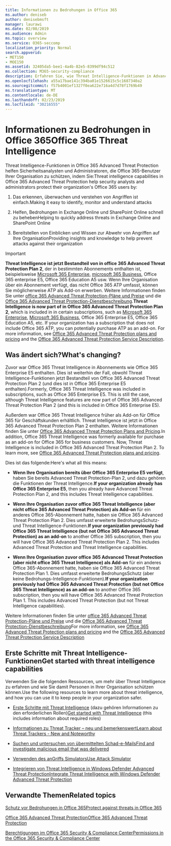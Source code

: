 ```yaml
---
title: Informationen zu Bedrohungen in Office 365
ms.author: deniseb
author: denisebmsft
manager: laurawi
ms.date: 02/08/2019
ms.audience: Admin
ms.topic: overview
ms.service: O365-seccomp
localization_priority: Normal
search.appverid:
- MET150
- MOE150
ms.assetid: 32405da5-bee1-4a4b-82e5-8399df94c512
ms.collection: M365-security-compliance
description: Erfahren Sie, wie Threat Intelligence-Funktionen in Advanced Threat Protection Sie bei der Suche nach Bedrohungen für Ihre Organisation unterstützen, auf Schadsoftware, Phishing und andere Angriffe reagieren können, die Office 365 in Ihrem Namen erkannt hat, und nach Bedrohungs Indikatoren suchen.
ms.openlocfilehash: a55a17bae141c394ba01e1526615c5c1687340a2
ms.sourcegitcommit: f57b4001ef1327f0ea622e716a4d7d78f1769b49
ms.translationtype: MT
ms.contentlocale: de-DE
ms.lasthandoff: 02/23/2019
ms.locfileid: "30216555"
---
```

# <a name="office-365-threat-intelligence"></a><span data-ttu-id="dd200-103">Informationen zu Bedrohungen in Office 365</span><span class="sxs-lookup"><span data-stu-id="dd200-103">Office 365 Threat Intelligence</span></span>

<span data-ttu-id="dd200-104">Threat Intelligence-Funktionen in Office 365 Advanced Threat Protection helfen Sicherheitsanalysten und Administratoren, die Office 365-Benutzer Ihrer Organisation zu schützen, indem Sie:</span><span class="sxs-lookup"><span data-stu-id="dd200-104">Threat intelligence capabilities in Office 365 Advanced Threat Protection help security analysts and administrators protect their organization's Office 365 users by:</span></span>
  
1. <span data-ttu-id="dd200-105">Das erkennen, überwachen und verstehen von Angriffen ist einfach.</span><span class="sxs-lookup"><span data-stu-id="dd200-105">Making it easy to identify, monitor and understand attacks</span></span>
    
2. <span data-ttu-id="dd200-106">Helfen, Bedrohungen in Exchange Online und SharePoint Online schnell zu beheben</span><span class="sxs-lookup"><span data-stu-id="dd200-106">Helping to quickly address threats in Exchange Online and SharePoint Online</span></span>
    
3. <span data-ttu-id="dd200-107">Bereitstellen von Einblicken und Wissen zur Abwehr von Angriffen auf Ihre Organisation</span><span class="sxs-lookup"><span data-stu-id="dd200-107">Providing insights and knowledge to help prevent attacks against their organization</span></span>
    
> [!IMPORTANT]
> <span data-ttu-id="dd200-p101">**Threat Intelligence ist jetzt Bestandteil von in office 365 Advanced Threat Protection Plan 2**, der in bestimmten Abonnements enthalten ist, beispielsweise [Microsoft 365 Enterprise](https://www.microsoft.com/microsoft-365/enterprise/home), [microsoft 365 Business](https://www.microsoft.com/microsoft-365/business), Office 365 enterprise E5, Office 365 Education A5 usw. Wenn Ihre Organisation über ein Abonnement verfügt, das nicht Office 365 ATP umfasst, können Sie möglicherweise ATP als Add-on erwerben. Weitere Informationen finden Sie unter [office 365 Advanced Threat Protection-Pläne und Preise](https://products.office.com/exchange/advance-threat-protection) und die [Office 365 Advanced Threat Protection-Dienstbeschreibung](https://docs.microsoft.com/en-us/office365/servicedescriptions/office-365-advanced-threat-protection-service-description#whats-new-in-office-365-advanced-threat-protection-atp).</span><span class="sxs-lookup"><span data-stu-id="dd200-p101">**Threat Intelligence is now part of in Office 365 Advanced Threat Protection Plan 2**, which is included in in certain subscriptions, such as [Microsoft 365 Enterprise](https://www.microsoft.com/microsoft-365/enterprise/home), [Microsoft 365 Business](https://www.microsoft.com/microsoft-365/business), Office 365 Enterprise E5, Office 365 Education A5, etc. If your organization has a subscription that does not include Office 365 ATP, you can potentially purchase ATP as an add-on. For more information, see [Office 365 Advanced Threat Protection plans and pricing](https://products.office.com/exchange/advance-threat-protection) and the [Office 365 Advanced Threat Protection Service Description](https://docs.microsoft.com/en-us/office365/servicedescriptions/office-365-advanced-threat-protection-service-description#whats-new-in-office-365-advanced-threat-protection-atp).</span></span> 
  
## <a name="whats-changing"></a><span data-ttu-id="dd200-110">Was ändert sich?</span><span class="sxs-lookup"><span data-stu-id="dd200-110">What's changing?</span></span>

<span data-ttu-id="dd200-p102">Zuvor war Office 365 Threat Intelligence in Abonnements wie Office 365 Enterprise E5 enthalten. Dies ist weiterhin der Fall, obwohl Threat Intelligence-Funktionen jetzt Bestandteil von Office 365 Advanced Threat Protection Plan 2 (und dies ist in Office 365 Enterprise E5 enthalten).</span><span class="sxs-lookup"><span data-stu-id="dd200-p102">Formerly, Office 365 Threat Intelligence was included in subscriptions, such as Office 365 Enterprise E5. This is still the case, although Threat Intelligence features are now part of Office 365 Advanced Threat Protection Plan 2 (and this is included in Office 365 Enterprise E5).</span></span> 

<span data-ttu-id="dd200-p103">Außerdem war Office 365 Threat Intelligence früher als Add-on für Office 365 für Geschäftskunden erhältlich. Threat Intelligence ist jetzt in Office 365 Advanced Threat Protection Plan 2 enthalten. Weitere Informationen finden Sie unter [Office 365 Advanced Threat Protection Plans and Pricing](https://products.office.com/exchange/advance-threat-protection).</span><span class="sxs-lookup"><span data-stu-id="dd200-p103">In addition, Office 365 Threat Intelligence was formerly available for purchase as an add-on for Office 365 for business customers. Now, Threat Intelligence is included in Office 365 Advanced Threat Protection Plan 2. To learn more, see [Office 365 Advanced Threat Protection plans and pricing](https://products.office.com/exchange/advance-threat-protection).</span></span>

<span data-ttu-id="dd200-116">Dies ist das folgende:</span><span class="sxs-lookup"><span data-stu-id="dd200-116">Here's what all this means:</span></span>

- <span data-ttu-id="dd200-117">**Wenn Ihre Organisation bereits über Office 365 Enterprise E5 verfügt**, haben Sie bereits Advanced Threat Protection-Plan 2, und dazu gehören die Funktionen der Threat Intelligence.</span><span class="sxs-lookup"><span data-stu-id="dd200-117">**If your organization already has Office 365 Enterprise E5**, then you already have Advanced Threat Protection Plan 2, and this includes Threat Intelligence capabilities.</span></span>

- <span data-ttu-id="dd200-p104">**Wenn Ihre Organisation zuvor office 365 Threat Intelligence (aber nicht office 365 Advanced Threat Protection) als Add-on** für ein anderes Office 365-Abonnement hatte, haben sie Office 365 Advanced Threat Protection Plan 2. Dies umfasst erweiterte BedrohungsSchutz-und Threat Intelligence-Funktionen.</span><span class="sxs-lookup"><span data-stu-id="dd200-p104">**If your organization previously had Office 365 Threat Intelligence (but not Office 365 Advanced Threat Protection) as an add-on** to another Office 365 subscription, then you will have Office 365 Advanced Threat Protection Plan 2. This includes Advanced Threat Protection and Threat Intelligence capabilities.</span></span> 

- <span data-ttu-id="dd200-p105">**Wenn Ihre Organisation zuvor office 365 Advanced Threat Protection (aber nicht office 365 Threat Intelligence) als Add-on** für ein anderes Office 365-Abonnement hatte, haben sie Office 365 Advanced Threat Protection Plan 1. Dies umfasst erweiterte BedrohungsSchutz (aber keine Bedrohungs-Intelligence-Funktionen).</span><span class="sxs-lookup"><span data-stu-id="dd200-p105">**If your organization previously had Office 365 Advanced Threat Protection (but not Office 365 Threat Intelligence) as an add-on** to another Office 365 subscription, then you will have Office 365 Advanced Threat Protection Plan 1. This includes Advanced Threat Protection (but not Threat Intelligence capabilities).</span></span>

<span data-ttu-id="dd200-122">Weitere Informationen finden Sie unter [office 365 Advanced Threat Protection-Pläne und Preise](https://products.office.com/exchange/advance-threat-protection) und die [Office 365 Advanced Threat Protection-Dienstbeschreibung](https://docs.microsoft.com/en-us/office365/servicedescriptions/office-365-advanced-threat-protection-service-description#whats-new-in-office-365-advanced-threat-protection-atp)</span><span class="sxs-lookup"><span data-stu-id="dd200-122">For more information, see [Office 365 Advanced Threat Protection plans and pricing](https://products.office.com/exchange/advance-threat-protection) and the [Office 365 Advanced Threat Protection Service Description](https://docs.microsoft.com/en-us/office365/servicedescriptions/office-365-advanced-threat-protection-service-description#whats-new-in-office-365-advanced-threat-protection-atp)</span></span>

## <a name="get-started-with-threat-intelligence-capabilities"></a><span data-ttu-id="dd200-123">Erste Schritte mit Threat Intelligence-Funktionen</span><span class="sxs-lookup"><span data-stu-id="dd200-123">Get started with threat intelligence capabilities</span></span>

<span data-ttu-id="dd200-124">Verwenden Sie die folgenden Ressourcen, um mehr über Threat Intelligence zu erfahren und wie Sie damit Personen in Ihrer Organisation schützen können.</span><span class="sxs-lookup"><span data-stu-id="dd200-124">Use the following resources to learn more about threat intelligence, and how you can use it to keep people in your organization safer.</span></span>
  
- <span data-ttu-id="dd200-125">[Erste Schritte mit Threat Intelligence](get-started-with-ti.md) (dazu gehören Informationen zu den erforderlichen Rollen)</span><span class="sxs-lookup"><span data-stu-id="dd200-125">[Get started with Threat Intelligence](get-started-with-ti.md) (this includes information about required roles)</span></span> 
    
- [<span data-ttu-id="dd200-126">Informationen zu Threat Tracker – neu und bemerkenswert</span><span class="sxs-lookup"><span data-stu-id="dd200-126">Learn about Threat Trackers - New and Noteworthy</span></span>](threat-trackers.md)
    
- [<span data-ttu-id="dd200-127">Suchen und untersuchen von übermittelten Schad-e-Mails</span><span class="sxs-lookup"><span data-stu-id="dd200-127">Find and investigate malicious email that was delivered</span></span>](investigate-malicious-email-that-was-delivered.md)
    
- [<span data-ttu-id="dd200-128">Verwenden des anGriffs Simulators</span><span class="sxs-lookup"><span data-stu-id="dd200-128">Use Attack Simulator</span></span>](attack-simulator.md)
    
- [<span data-ttu-id="dd200-129">Integrieren von Threat Intelligence in Windows Defender Advanced Threat Protection</span><span class="sxs-lookup"><span data-stu-id="dd200-129">Integrate Threat Intelligence with Windows Defender Advanced Threat Protection</span></span>](integrate-office-365-ti-with-wdatp.md)
    
## <a name="related-topics"></a><span data-ttu-id="dd200-130">Verwandte Themen</span><span class="sxs-lookup"><span data-stu-id="dd200-130">Related topics</span></span>

[<span data-ttu-id="dd200-131">Schutz vor Bedrohungen in Office 365</span><span class="sxs-lookup"><span data-stu-id="dd200-131">Protect against threats in Office 365</span></span>](protect-against-threats.md)
  
[<span data-ttu-id="dd200-132">Office 365 Advanced Threat Protection</span><span class="sxs-lookup"><span data-stu-id="dd200-132">Office 365 Advanced Threat Protection</span></span>](office-365-atp.md)
  
[<span data-ttu-id="dd200-133">Berechtigungen im Office 365 Security &amp; Compliance Center</span><span class="sxs-lookup"><span data-stu-id="dd200-133">Permissions in the Office 365 Security &amp; Compliance Center</span></span>](permissions-in-the-security-and-compliance-center.md)
  

